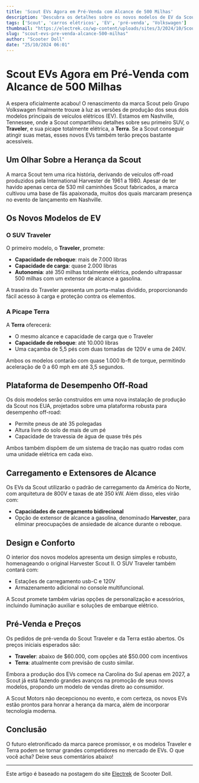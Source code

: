```yaml
---
title: 'Scout EVs Agora em Pré-Venda com Alcance de 500 Milhas'
description: 'Descubra os detalhes sobre os novos modelos de EV da Scout, incluindo o SUV Traveler e a picape Terra, que prometem inovação e desempenho excepcional.'
tags: ['Scout', 'carros elétricos', 'EV', 'pré-venda', 'Volkswagen']
thumbnail: "https://electrek.co/wp-content/uploads/sites/3/2024/10/Scout-EV-hero.jpg?quality=82&strip=all&w=1400"
slug: "scout-evs-pre-venda-alcance-500-milhas"
author: "Scooter Doll"
date: "25/10/2024 06:01"
---
```


# Scout EVs Agora em Pré-Venda com Alcance de 500 Milhas

A espera oficialmente acabou! O renascimento da marca Scout pelo Grupo Volkswagen finalmente trouxe à luz as versões de produção dos seus dois modelos principais de veículos elétricos (EV). Estamos em Nashville, Tennessee, onde a Scout compartilhou detalhes sobre seu primeiro SUV, o **Traveler**, e sua picape totalmente elétrica, a **Terra**. Se a Scout conseguir atingir suas metas, esses novos EVs também terão preços bastante acessíveis.

## Um Olhar Sobre a Herança da Scout

A marca Scout tem uma rica história, derivando de veículos off-road produzidos pela International Harvester de 1961 a 1980. Apesar de ter havido apenas cerca de 530 mil caminhões Scout fabricados, a marca cultivou uma base de fãs apaixonada, muitos dos quais marcaram presença no evento de lançamento em Nashville.

## Os Novos Modelos de EV

### O SUV Traveler

O primeiro modelo, o **Traveler**, promete:
- **Capacidade de reboque**: mais de 7.000 libras
- **Capacidade de carga**: quase 2.000 libras
- **Autonomia**: até 350 milhas totalmente elétrica, podendo ultrapassar 500 milhas com um extensor de alcance a gasolina.

A traseira do Traveler apresenta um porta-malas dividido, proporcionando fácil acesso à carga e proteção contra os elementos.

### A Picape Terra

A **Terra** oferecerá:
- O mesmo alcance e capacidade de carga que o Traveler
- **Capacidade de reboque**: até 10.000 libras
- Uma caçamba de 5,5 pés com duas tomadas de 120V e uma de 240V.

Ambos os modelos contarão com quase 1.000 lb-ft de torque, permitindo aceleração de 0 a 60 mph em até 3,5 segundos.

## Plataforma de Desempenho Off-Road

Os dois modelos serão construídos em uma nova instalação de produção da Scout nos EUA, projetados sobre uma plataforma robusta para desempenho off-road:
- Permite pneus de até 35 polegadas
- Altura livre do solo de mais de um pé
- Capacidade de travessia de água de quase três pés

Ambos também dispõem de um sistema de tração nas quatro rodas com uma unidade elétrica em cada eixo.

## Carregamento e Extensores de Alcance

Os EVs da Scout utilizarão o padrão de carregamento da América do Norte, com arquitetura de 800V e taxas de até 350 kW. Além disso, eles virão com:
- **Capacidades de carregamento bidirecional**
- Opção de extensor de alcance a gasolina, denominado **Harvester**, para eliminar preocupações de ansiedade de alcance durante o reboque.

## Design e Conforto

O interior dos novos modelos apresenta um design simples e robusto, homenageando o original Harvester Scout II. O SUV Traveler também contará com:
- Estações de carregamento usb-C e 120V
- Armazenamento adicional no console multifuncional.

A Scout promete também várias opções de personalização e acessórios, incluindo iluminação auxiliar e soluções de embarque elétrico.

## Pré-Venda e Preços

Os pedidos de pré-venda do Scout Traveler e da Terra estão abertos. Os preços iniciais esperados são:
- **Traveler**: abaixo de $60.000, com opções até $50.000 com incentivos
- **Terra**: atualmente com previsão de custo similar.

Embora a produção dos EVs comece na Carolina do Sul apenas em 2027, a Scout já está fazendo grandes avanços na promoção de seus novos modelos, propondo um modelo de vendas direto ao consumidor.

A Scout Motors não decepcionou no evento, e com certeza, os novos EVs estão prontos para honrar a herança da marca, além de incorporar tecnologia moderna.

## Conclusão

O futuro eletronificado da marca parece promissor, e os modelos Traveler e Terra podem se tornar grandes competidores no mercado de EVs. O que você acha? Deixe seus comentários abaixo!

---

Este artigo é baseado na postagem do site [Electrek](https://electrek.co/2024/10/24/scout-ev-available-pre-order-500-mile-range/) de Scooter Doll.
